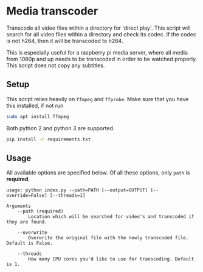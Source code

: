 # Media transcoder

Transcode all video files within a directory for 'direct play'. This script will search for all video files within a directory and check its codec. If the codec is not h264, then it will be transcoded to h264.

This is especially useful for a raspberry pi media server, where all media from 1080p and up needs to be transcoded in order to be watched properly. This script does not copy any subtitles.

## Setup

This script relies heavily on `ffmpeg` and `ffprobe`. Make sure that you have this installed, if not run

```bash
sudo apt install ffmpeg
```

Both python 2 and python 3 are supported.

```bash
pip install -r requirements.txt
```

## Usage

All available options are specified below. Of all these options, only `path` is **required**.

```text
usage: python index.py --path=PATH [--output=OUTPUT] [--override=False] [--threads=1]

Arguments
    --path (required)
        Location which will be searched for video's and transcoded if they are found.

    --overwrite
        Overwrite the original file with the newly transcoded file. Default is False.

    --threads
        How many CPU cores you'd like to use for transcoding. Default is 1.
```

